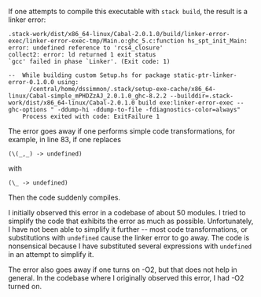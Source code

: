 If one attempts to compile this executable with `stack build`, the
result is a linker error:

    .stack-work/dist/x86_64-linux/Cabal-2.0.1.0/build/linker-error-exec/linker-error-exec-tmp/Main.o:ghc_5.c:function hs_spt_init_Main: error: undefined reference to 'rcs4_closure'
    collect2: error: ld returned 1 exit status
    `gcc' failed in phase `Linker'. (Exit code: 1)

    --  While building custom Setup.hs for package static-ptr-linker-error-0.1.0.0 using:
          /central/home/dssimmon/.stack/setup-exe-cache/x86_64-linux/Cabal-simple_mPHDZzAJ_2.0.1.0_ghc-8.2.2 --builddir=.stack-work/dist/x86_64-linux/Cabal-2.0.1.0 build exe:linker-error-exec --ghc-options " -ddump-hi -ddump-to-file -fdiagnostics-color=always"
        Process exited with code: ExitFailure 1

The error goes away if one performs simple code transformations, for
example, in line 83, if one replaces

    (\(_,_) -> undefined)

with

    (\_ -> undefined)

Then the code suddenly compiles.

I initially observed this error in a codebase of about 50 modules. I
tried to simplify the code that exhibits the error as much as
possible. Unfortunately, I have not been able to simplify it further
-- most code transformations, or substitutions with `undefined` cause
the linker error to go away. The code is nonsensical because I have
substituted several expressions with `undefined` in an attempt to
simplify it.

 The error also goes away if one turns on -O2, but that does not help
in general. In the codebase where I originally observed this error, I
had -O2 turned on.
